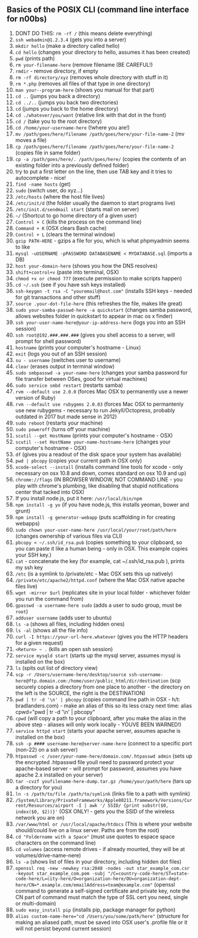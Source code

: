 ## Basics of the POSIX CLI (command line interface for n00bs)

1.    DONT DO THIS: `rm -rf /` (this means delete everything)
2.    `ssh webadmin@1.2.3.4` (gets you into a server)
3.    `mkdir hello` (make a directory called hello)
4.    `cd hello` (changes your directory to hello, assumes it has been created)
5.    `pwd` (prints path)
6.    `rm your-filename-here` (remove filename (BE CAREFUL!)
7.    `rmdir` - remove directory, if empty
8.    `rm -rf directory/xyz` (removes whole directory with stuff in it)
9.    `rm *.php` (removes all files of that type in one directory)
10.    `man your--program-here` (shows you manual for that part)
11.    `cd ..` (jumps you back a directory)
12.    `cd ../..` (jumps you back two directories)
13.    `cd` (jumps you back to the home directory)
13.    `cd ./whatever/you/want` (relative link with that dot in the front)
14.    `cd /` (take you to the root directory)
15.    `cd /home/your-username-here` (!where you are!)
16.    `mv /path/goes/here/filename /path/goes/here/your-file-name-2`  (mv moves a file)
17.    `cp /path/goes/here/filename /path/goes/here/your-file-name-2` (copies file in same folder)
18.    `cp -a /path/goes/here/. /path/goes/here/` (copies the contents of an existing folder into a previously defined folder)
19.    try to put a first letter on the line, then use TAB key and it tries to autocomplete - nice!
20.    `find -name hosts` (get)
21.    `sudo` (switch user, do xyz...)
22.    `/etc/hosts` (where the host file lives)
23.    `/etc/init/d` (the folder usually the daemon to start programs live)
24.    `/etc/init.d/sendmail start` (starts mail on server)
25.    `~/` (Shortcut to go home directory of a given user)
26.    `Control + C` (kills the process on the command line)
27.    `Command + K` (OSX clears Bash cache)
28.    `Control + L` (clears the terminal window)
29.    `gzip PATH-HERE` - gzips a file for you, which is what phpmyadmin seems to like
30.    `mysql -uUSERNAME -pPASSWORD DATABASENAME < MYDATABASE.sql` (imports a DB)
31.    `host your-domain-here` (shows you how the DNS resolves)
32.    `shift+control+v` (paste into terminal, OSX)
33.    `chmod +x or chmod 777` (execute permission to make scripts happen)
34.    `cd ~/.ssh` (see if you have ssh keys installed)
35.    `ssh-keygen -t rsa -C "youremail@host.com"` (installs SSH keys - needed for git transactions and other stuff)
36.    `source .your-dot-file-here` (this refreshes the file, makes life great)
37.    `sudo your-samba-passwd-here -a quickstart` (changes samba password, allows websites folder in quickstart to appear in mac os x finder)
38.    `ssh your-user-name-here@your-ip-address-here` (logs you into an SSH session)
39.    `ssh root@192.###.###.###` (gives you shell access to a server, will prompt for shell password)
40.    `hostname` (prints your computer's hostname - Linux)
41.    `exit` (logs you out of an SSH session)
42.    `su - username` (switches user to username)
43.    `clear` (erases output in terminal window)
44.    `sudo smbpasswd -a your-name-here` (changes your samba password for file transfer between OSes, good for virtual machines)
45.    `sudo service smbd restart` (restarts samba)
46.    `rvm --default use 2.0.0` (forces Mac OSX to permanently use a newer version of Ruby)
47.    `rvm --default use rubygems 2.0.03` (forces Mac OSX to permantenly use new rubygems - necessary to run Jekyll/Octopress, probably outdated in 2017 but made sense in 2012)
48.    `sudo reboot` (restarts your machine)
49.    `sudo poweroff` (turns off your machine)
50.    `scutil --get HostName` (prints your computer's hostname - OSX)
51.    `scutil --set HostName your-name-hostname-here` (changes your computer's hostname - OSX)
52.    `df` (gives you a readout of the disk space your system has available)
53.    `pwd | pbcopy` (copies your current path in OSX only)
54.    `xcode-select --install` (installs command line tools for xcode - only necessary on osx 10.8 and down, comes standard on osx 10.9 and up)
55.    `chrome://flags` (IN BROWSER WINDOW, NOT COMMAND LINE - you play with chrome's plumbing, like disabling that stupid notifications center that tacked into OSX)
56.    If you install node.js, put it here: `/usr/local/bin/npm`
57.    `npm install -g yo` (if you have node.js, this installs yeoman, bower and grunt)
58.    `npm install -g generator-webapp` (puts scaffolding in for creating webapps)
59.	   `sudo chown your-user-name-here /usr/local/your/root/path/here` (changes ownership of various files via CLI)
60.    `pbcopy < ~/.ssh/id_rsa.pub` (copies something to your clipboard, so you can paste it like a human being - only in OSX. This example copies your SSH key.)
61.    `cat` - concatenate the key (for example, cat ~/.ssh/id_rsa.pub ), prints my ssh key
62.    `/etc` (is a symlink to /private/etc - Mac OSX sets this up natively)
63.    `/private/etc/apache2/httpd.conf` (where the Mac OSX native apache files live)
64.    `wget -mirror $url` (replicates site in your local folder - whichever folder you run the command from)
65.    `gpasswd -a username-here sudo` (adds a user to sudo group, must be `root`)
66.    `adduser username` (adds user to ubuntu)
67.    `ls -a` (shows all files, including hidden ones)
67.    `ls -al` (shows all the file info)
68.    `curl -I https://your-url-here.whatever` (gives you the HTTP headers for a given request)
69.    `<Return> ~ .` (kills an open ssh session)
70.    `service mysqld start` (starts up the mysql server, assumes mysql is installed on the box)
71.    `ls` (spits out list of directory view)
72.    `scp -r /Users/username-here/desktop/source ssh-username-here@ftp.domain.com:/home/user/public_html/dir/destination` (scp securely copies a directory from one place to another - the directory on the left is the SOURCE, the right is the DESTINATION)
73.    `pwd | tr -d '\n' | pbcopy` (copies command line path in OSX - h/t: bradlanders.com) - make an alias of this so its less crazy next time: alias cpwd="pwd | tr -d '\n' | pbcopy"
74.    `cpwd` (will copy a path to your clipboard, after you make the alias in the above step - aliases will only work locally - YOUVE BEEN WARNED!)
75.    `service httpd start` (starts your apache server, assumes apache is installed on the box)
76.    `ssh -p #### username-here@server-name-here` (connect to a specific port (non-22) on a ssh server)
77.    `htpasswd -c /user/your-name-here/domain.com/.htpasswd admin` (sets up the encrypted .htpasswd file youll need to password protect your apache-based server - will prompt for password, assumes you have apache 2.x installed on your server)
78.    `tar -cvzf youfilename-here-dump.tar.gz /home/your/path/here` (tars up a directory for you)  
79.    `ln -s /path/to/file /path/to/symlink` (links file to a path with symlink)
80.    `/System/Library/PrivateFrameworks/Apple80211.framework/Versions/Current/Resources/airport -I | awk '/ SSID/ {print substr($0, index($0, $2))}'` (OSX ONLY! - gets you the SSID of the wireless network you are on)
81.    `/var/www/html or /usr/local/apache/htdocs` (This is where your website should/could live on a linux server. Paths are from the root)
82.    `cd "Foldername with a Space"` (must use quotes to espace space characters on the command line)
83.    `cd volumes` (access remote drives - if already mounted, they will be at volumes/drive-name-nere)
84.    `ls -a` (shows list of files in your directory, including hidden dot files)
85.    `openssl req -new -newkey rsa:2048 -nodes -out star_example_com.csr -keyout star_example_com.pem -subj "/C=country-code-here/ST=state-code-here/L=city-here/O=organization-here/OU=organization-dept-here/CN=*.example.com/emailAddress=team@example.com"` (openssl command to generate a self-signed certificate and private key, note the CN part of command must match the type of SSL cert you need, single or multi-domain)
86.    `sudo easy_install pip` (installs pip, package manager for python)
87.    `alias custom-name-here="cd /Users/you/some/path/here"` (structure for making an aliased path, must be saved into OSX user's .profile file or it will not persist beyond current session)